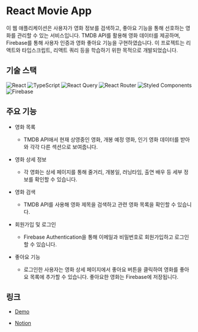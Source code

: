 # React Movie App

이 웹 애플리케이션은 사용자가 영화 정보를 검색하고, 좋아요 기능을 통해 선호하는 영화를 관리할 수 있는 서비스입니다. TMDB API를 활용해 영화 데이터를 제공하며, Firebase를 통해 사용자 인증과 영화 좋아요 기능을 구현하였습니다. 이 프로젝트는 리액트와 타입스크립트, 리액트 쿼리 등을 학습하기 위한 목적으로 개발되었습니다.

## 기술 스택

![React](https://img.shields.io/badge/React-61DAFB?style=for-the-badge&logo=React&logoColor=black) ![TypeScript](https://img.shields.io/badge/Typescript-3178C6?style=for-the-badge&logo=Typescript&logoColor=white) ![React Query](https://img.shields.io/badge/-React%20Query-FF4154?style=for-the-badge&logo=react%20query&logoColor=white) ![React Router](https://img.shields.io/badge/React_Router-CA4245?style=for-the-badge&logo=react-router&logoColor=white) ![Styled Components](https://img.shields.io/badge/styled--components-DB7093?style=for-the-badge&logo=styled-components&logoColor=white) ![Firebase](https://img.shields.io/badge/firebase-DD2C00?style=for-the-badge&logo=firebase&logoColor=ffcd34)

## 주요 기능

- 영화 목록
  - TMDB API애서 현재 상영중인 영화, 개봉 예정 영화, 인기 영화 데이터를 받아와 각각 다른 섹션으로 보여줍니다.

- 영화 상세 정보
  - 각 영화는 상세 페이지를 통해 줄거리, 개봉일, 러닝타임, 출연 배우 등 세부 정보를 확인할 수 있습니다.

- 영화 검색
  - TMDB API를 사용해 영화 제목을 검색하고 관련 영화 목록을 확인할 수 있습니다.

- 회원가입 및 로그인
  - Firebase Authentication을 통해 이메일과 비밀번호로 회원가입하고 로그인할 수 있습니다.
  
- 좋아요 기능
  - 로그인한 사용자는 영화 상세 페이지에서 좋아요 버튼을 클릭하여 영화를 좋아요 목록에 추가할 수 있습니다. 좋아요한 영화는 Firebase에 저장됩니다.

## 링크

- [Demo](https://github.com/jjung-in/react-movie-app)

- [Notion](https://jjung-in.notion.site/React-Movie-Search-174db2bfcb9d80749522da9b449aaa66?pvs=73)